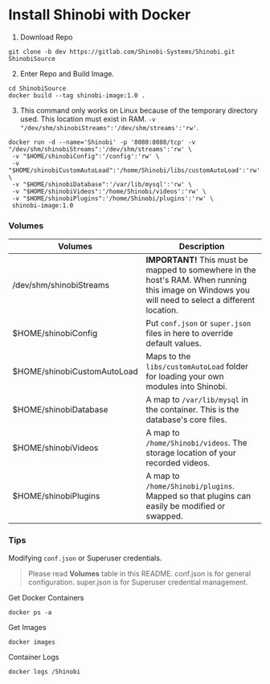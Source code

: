 # Install Shinobi with Docker

1. Download Repo

```
git clone -b dev https://gitlab.com/Shinobi-Systems/Shinobi.git ShinobiSource
```

2. Enter Repo and Build Image.

```
cd ShinobiSource
docker build --tag shinobi-image:1.0 .
```

3. This command only works on Linux because of the temporary directory used. This location must exist in RAM. `-v "/dev/shm/shinobiStreams":'/dev/shm/streams':'rw'`.

```
docker run -d --name='Shinobi' -p '8080:8080/tcp' -v "/dev/shm/shinobiStreams":'/dev/shm/streams':'rw' \
 -v "$HOME/shinobiConfig":'/config':'rw' \
 -v "$HOME/shinobiCustomAutoLoad":'/home/Shinobi/libs/customAutoLoad':'rw' \
 -v "$HOME/shinobiDatabase":'/var/lib/mysql':'rw' \
 -v "$HOME/shinobiVideos":'/home/Shinobi/videos':'rw' \
 -v "$HOME/shinobiPlugins":'/home/Shinobi/plugins':'rw' \
 shinobi-image:1.0
 ```

 ### Volumes

 | Volumes                     | Description                                                                                                                                         |
 |-----------------------------|-----------------------------------------------------------------------------------------------------------------------------------------------------|
 | /dev/shm/shinobiStreams     | **IMPORTANT!** This must be mapped to somewhere in the host's RAM. When running this image on Windows you will need to select a different location. |
 | $HOME/shinobiConfig         | Put `conf.json` or `super.json` files in here to override default values.                                                                           |
 | $HOME/shinobiCustomAutoLoad | Maps to the `libs/customAutoLoad` folder for loading your own modules into Shinobi.                                                                 |
 | $HOME/shinobiDatabase       | A map to `/var/lib/mysql` in the container. This is the database's core files.                                                                      |
 | $HOME/shinobiVideos         | A map to `/home/Shinobi/videos`. The storage location of your recorded videos.                                                                      |
 | $HOME/shinobiPlugins        | A map to `/home/Shinobi/plugins`. Mapped so that plugins can easily be modified or swapped.                                                         |

### Tips

Modifying `conf.json` or Superuser credentials.
> Please read **Volumes** table in this README. conf.json is for general configuration. super.json is for Superuser credential management.

Get Docker Containers
```
docker ps -a
```

Get Images
```
docker images
```

Container Logs
```
docker logs /Shinobi
```
